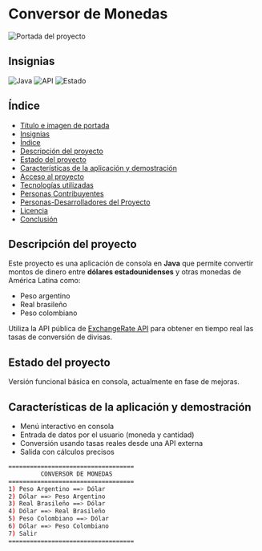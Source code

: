 # Conversor de Monedas 

![Portada del proyecto](https://user-images.githubusercontent.com/placeholder-image.jpg)

##  Insignias

![Java](https://img.shields.io/badge/Java-ED8B00?style=for-the-badge&logo=java&logoColor=white)
![API](https://img.shields.io/badge/API-ExchangeRate-blue?style=for-the-badge)
![Estado](https://img.shields.io/badge/Estado-En%20desarrollo-yellow)

##  Índice

- [Título e imagen de portada](#conversor-de-monedas-)
- [Insignias](#-insignias)
- [Índice](#-índice)
- [Descripción del proyecto](#-descripción-del-proyecto)
- [Estado del proyecto](#-estado-del-proyecto)
- [Características de la aplicación y demostración](#-características-de-la-aplicación-y-demostración)
- [Acceso al proyecto](#-acceso-al-proyecto)
- [Tecnologías utilizadas](#-tecnologías-utilizadas)
- [Personas Contribuyentes](#-personas-contribuyentes)
- [Personas-Desarrolladores del Proyecto](#-personas-desarrolladores-del-proyecto)
- [Licencia](#-licencia)
- [Conclusión](#-conclusión)

##  Descripción del proyecto

Este proyecto es una aplicación de consola en **Java** que permite convertir montos de dinero entre **dólares estadounidenses** y otras monedas de América Latina como:

- Peso argentino
- Real brasileño
- Peso colombiano

Utiliza la API pública de [ExchangeRate API](https://www.exchangerate-api.com/) para obtener en tiempo real las tasas de conversión de divisas.

##  Estado del proyecto

Versión funcional básica en consola, actualmente en fase de mejoras.

##  Características de la aplicación y demostración

- Menú interactivo en consola
- Entrada de datos por el usuario (moneda y cantidad)
- Conversión usando tasas reales desde una API externa
- Salida con cálculos precisos

```bash
===================================
         CONVERSOR DE MONEDAS
===================================
1) Peso Argentino ==> Dólar
2) Dólar ==> Peso Argentino
3) Real Brasileño ==> Dólar
4) Dólar ==> Real Brasileño
5) Peso Colombiano ==> Dólar
6) Dólar ==> Peso Colombiano
7) Salir
===================================

